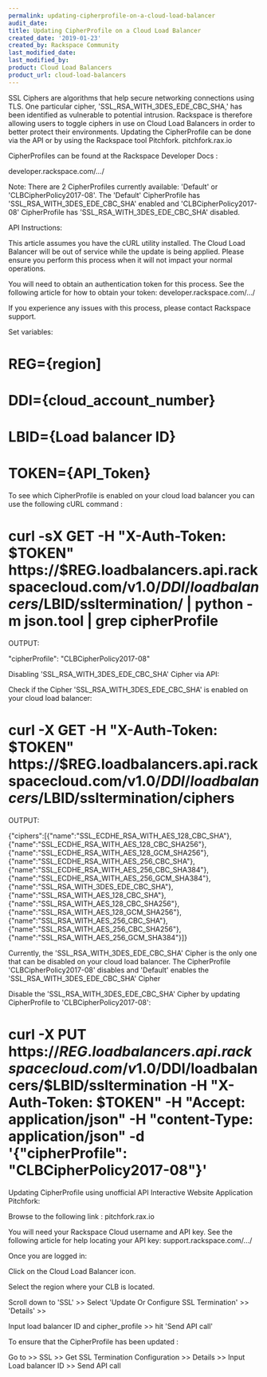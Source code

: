 ```yaml
---
permalink: updating-cipherprofile-on-a-cloud-load-balancer
audit_date:
title: Updating CipherProfile on a Cloud Load Balancer
created_date: '2019-01-23'
created_by: Rackspace Community
last_modified_date: 
last_modified_by: 
product: Cloud Load Balancers
product_url: cloud-load-balancers
--- 
```


SSL Ciphers are algorithms that help secure networking connections using TLS. One particular cipher, 'SSL_RSA_WITH_3DES_EDE_CBC_SHA,' has been identified as vulnerable to potential intrusion. Rackspace is therefore allowing users to toggle ciphers in use on Cloud Load Balancers in order to better protect their environments. Updating the CipherProfile can be done via the API or by using the Rackspace tool Pitchfork. pitchfork.rax.io

CipherProfiles can be found at the Rackspace Developer Docs :

developer.rackspace.com/.../ 

Note: There are 2 CipherProfiles currently available: 'Default' or 'CLBCipherPolicy2017-08'. The 'Default' CipherProfile has 'SSL_RSA_WITH_3DES_EDE_CBC_SHA' enabled and 'CLBCipherPolicy2017-08' CipherProfile has 'SSL_RSA_WITH_3DES_EDE_CBC_SHA' disabled.

API Instructions:

This article assumes you have the cURL utility installed. The Cloud Load Balancer will be out of service while the update is being applied. Please ensure you perform this process when it will not impact your normal operations.

You will need to obtain an authentication token for this process. See the following article for how to obtain your token: developer.rackspace.com/.../

If you experience any issues with this process, please contact Rackspace support.

Set variables:

# REG={region]

# DDI={cloud_account_number}

# LBID={Load balancer ID}

# TOKEN={API_Token}

To see which CipherProfile is enabled on your cloud load balancer you can use the following cURL command :

# curl -sX GET -H "X-Auth-Token: $TOKEN" https://$REG.loadbalancers.api.rackspacecloud.com/v1.0/$DDI/loadbalancers/$LBID/ssltermination/ | python -m json.tool | grep cipherProfile

OUTPUT:

"cipherProfile": "CLBCipherPolicy2017-08"

Disabling 'SSL_RSA_WITH_3DES_EDE_CBC_SHA' Cipher via API:

Check if the Cipher 'SSL_RSA_WITH_3DES_EDE_CBC_SHA' is enabled on your cloud load balancer:

# curl -X GET -H "X-Auth-Token: $TOKEN" https://$REG.loadbalancers.api.rackspacecloud.com/v1.0/$DDI/loadbalancers/$LBID/ssltermination/ciphers

OUTPUT: 

{"ciphers":[{"name":"SSL_ECDHE_RSA_WITH_AES_128_CBC_SHA"},{"name":"SSL_ECDHE_RSA_WITH_AES_128_CBC_SHA256"},{"name":"SSL_ECDHE_RSA_WITH_AES_128_GCM_SHA256"},{"name":"SSL_ECDHE_RSA_WITH_AES_256_CBC_SHA"},{"name":"SSL_ECDHE_RSA_WITH_AES_256_CBC_SHA384"},{"name":"SSL_ECDHE_RSA_WITH_AES_256_GCM_SHA384"},{"name":"SSL_RSA_WITH_3DES_EDE_CBC_SHA"},{"name":"SSL_RSA_WITH_AES_128_CBC_SHA"},{"name":"SSL_RSA_WITH_AES_128_CBC_SHA256"},{"name":"SSL_RSA_WITH_AES_128_GCM_SHA256"},{"name":"SSL_RSA_WITH_AES_256_CBC_SHA"},{"name":"SSL_RSA_WITH_AES_256_CBC_SHA256"},{"name":"SSL_RSA_WITH_AES_256_GCM_SHA384"}]}

Currently, the 'SSL_RSA_WITH_3DES_EDE_CBC_SHA' Cipher is the only one that can be disabled on your cloud load balancer. The CipherProfile 'CLBCipherPolicy2017-08' disables and 'Default' enables the 'SSL_RSA_WITH_3DES_EDE_CBC_SHA' Cipher

Disable the 'SSL_RSA_WITH_3DES_EDE_CBC_SHA' Cipher by updating CipherProfile to 'CLBCipherPolicy2017-08':

# curl -X PUT https://$REG.loadbalancers.api.rackspacecloud.com/v1.0/$DDI/loadbalancers/$LBID/ssltermination -H "X-Auth-Token: $TOKEN" -H "Accept: application/json" -H "content-Type: application/json" -d '{"cipherProfile": "CLBCipherPolicy2017-08"}'

Updating CipherProfile using unofficial API Interactive Website Application Pitchfork:

Browse to the following link : pitchfork.rax.io

You will need your Rackspace Cloud username and API key. See the following article for help locating your API key: support.rackspace.com/.../

Once you are logged in:

Click on the Cloud Load Balancer icon.

Select the region where your CLB is located.

Scroll down to 'SSL' >> Select 'Update Or Configure SSL Termination' >> 'Details' >>

Input load balancer ID and cipher_profile >> hit 'Send API call'

To ensure that the CipherProfile has been updated :

Go to >> SSL >> Get SSL Termination Configuration >> Details >> Input Load balancer ID >> Send API call
